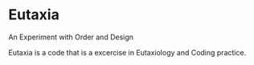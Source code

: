 # Eutaxia
An Experiment with Order and Design

Eutaxia is a code that is a excercise in Eutaxiology and Coding practice. 
